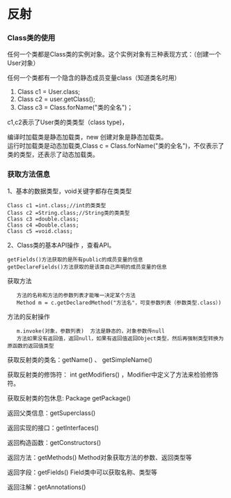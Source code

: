 # 反射

### Class类的使用

任何一个类都是Class类的实例对象。这个实例对象有三种表现方式：（创建一个User对象）

任何一个类都有一个隐含的静态成员变量class（知道类名时用）

1. Class c1 = User.class;
2. Class c2 = user.getClass();
3. Class c3 = Class.forName("类的全名")；

c1,c2表示了User类的类类型（class type)，


编译时加载类是静态加载类，new 创建对象是静态加载类。</br>
运行时加载类是动态加载类,Class c =  Class.forName("类的全名")，不仅表示了类的类型，还表示了动态加载类。


### 获取方法信息

1、基本的数据类型，void关键字都存在类类型
	
	Class c1 =int.class;//int的类类型
	Class c2 =String.class;//String类的类类型
	Class c3 =double.class;
	Class c4 =Double.class;
	Class c5 =void.class;


2、Class类的基本API操作 ，查看API。

	getFields()方法获取的是所有public的成员变量的信息
	getDeclareFields()方法获取的是该类自己声明的成员变量的信息


获取方法

       方法的名称和方法的参数列表才能唯一决定某个方法
       Method m = c.getDeclaredMethod("方法名"，可变参数列表（参数类型.class）)


方法的反射操作

       m.invoke(对象，参数列表)  方法是静态的，对象参数传null
       方法如果没有返回值，返回null，如果有返回值返回Object类型，然后再强制类型转换为原函数的返回值类型
 


获取反射类的类名：getName()  、  getSimpleName()

获取反射类的修饰符： int getModifiers() ，Modifier中定义了方法来检验修饰符。

获取反射类的包休息: Package  getPackage()

返回父类信息：getSuperclass()

返回实现的接口：getInterfaces()

返回构造函数：getConstructors()

返回方法：getMethods() Method对象获取方法的参数、返回类型等

返回字段：getFields()  Field类中可以获取名称、类型等

返回注解：getAnnotations()











